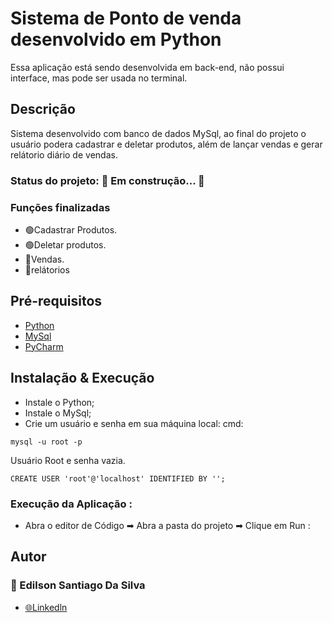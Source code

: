 # Sistema de Ponto de venda desenvolvido em Python
Essa aplicação está sendo desenvolvida em back-end, não possui interface, mas pode ser usada no terminal.

## Descrição
Sistema desenvolvido com banco de dados MySql, ao final do projeto o usuário podera cadastrar e deletar produtos, além de lançar vendas e gerar relátorio diário de vendas.

### Status do projeto: 🚧 Em construção... 🔴
### Funções finalizadas
 - 🟢Cadastrar Produtos.
 - 🟢Deletar produtos.
 - 🔴Vendas.
 - 🔴relátorios

## Pré-requisitos 

 -  [Python](https://www.python.org/)
 -  [MySql](https://dev.mysql.com/downloads/)
 -  [PyCharm](https://www.jetbrains.com/pt-br/pycharm/download/#section=windows)

## Instalação & Execução
- Instale o Python;
- Instale o MySql;
- Crie um usuário e senha em sua máquina local:
cmd:
```
mysql -u root -p
```
Usuário Root e senha vazia.
```
CREATE USER 'root'@'localhost' IDENTIFIED BY '';
```
### Execução da Aplicação :

- Abra o editor de Código ➡ Abra a pasta do projeto ➡ Clique em Run :

## Autor

### 🧐 Edilson Santiago Da Silva
- [🌐Linkedln](https://www.linkedin.com/in/edilson-santiago-da-silva-634588219/)
